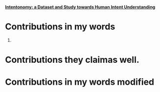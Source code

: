 [**Intentonomy: a Dataset and Study towards Human Intent Understanding**](https://github.com/Big-Brother-Pikachu/Paper-Contributions-Analysis#3-can-subnetwork-structure-be-the-key-to-out-of-distribution-generalization)

# Contributions in my words

1. 

# Contributions they claimas well.

# Contributions in my words modified